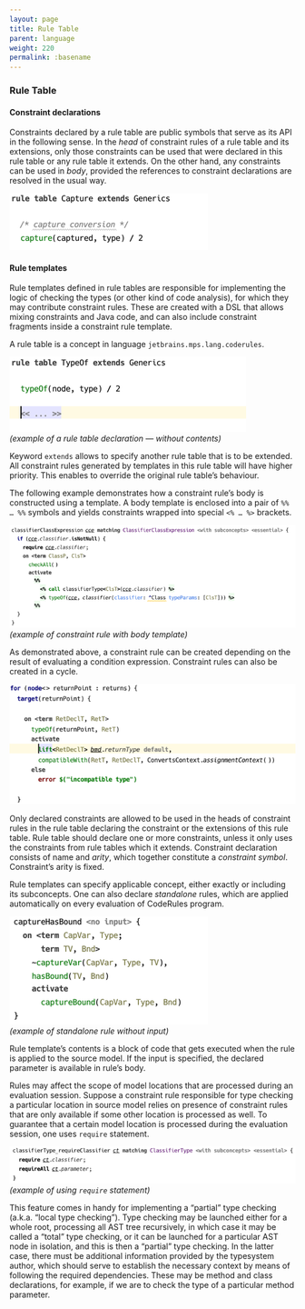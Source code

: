 ```yaml
---
layout: page
title: Rule Table
parent: language
weight: 220
permalink: :basename
---
```


### Rule Table

#### Constraint declarations

Constraints declared by a rule table are public symbols that serve as its API in the following sense. In the *head* of constraint rules of a rule table and its extensions, only those constraints can be used that were declared in this rule table or any rule table it extends. On the other hand, any constraints can be used in *body*, provided the references to constraint declarations are resolved in the usual way.

![](img/lang-constraints-350.png)

#### Rule templates

Rule templates defined in rule tables are responsible for implementing the logic of checking the types (or other kind of code analysis), for which they may contribute constraint rules. These are created with a DSL that allows mixing constraints and Java code, and can also include constraint fragments inside a constraint rule template.

A rule table is a concept in language `jetbrains.mps.lang.coderules`.

![](img/lang-ruletable-500.png)  
_(example of a rule table declaration — without contents)_

Keyword `extends` allows to specify another rule table that is to be extended. All constraint rules generated by templates in this rule table will have higher priority. This enables to override the original rule table’s behaviour.

The following example demonstrates how a constraint rule’s body is constructed using a template. A body template is enclosed into a pair of `%% … %%` symbols and yields constraints wrapped into special `<% … %>` brackets.

![](img/lang-template-800.png)  
_(example of constraint rule with body template)_

As demonstrated above, a constraint rule can be created depending on the result of evaluating a condition expression. Constraint rules can also be created in a cycle.

![](img/lang-forcycle-650.png)

Only declared constraints are allowed to be used in the heads of constraint rules in the rule table declaring the constraint or the extensions of this rule table. Rule table should declare one or more constraints, unless it only uses the constraints from rule tables which it extends. Constraint declaration consists of name and *arity*, which together constitute a *constraint symbol*. Constraint’s arity is fixed.

Rule templates can specify applicable concept, either exactly or including its subconcepts. One can also declare *standalone* rules, which are applied automatically on every evaluation of CodeRules program.

![](img/lang-standalone-350.png)  
_(example of standalone rule without input)_

Rule template’s contents is a block of code that gets executed when the rule is applied to the source model. If the input is specified, the declared parameter is available in rule’s body.

Rules may affect the scope of model locations that are processed during an evaluation session. Suppose a constraint rule responsible for type checking a particular location in source model relies on presence of constraint rules that are only available if some other location is processed as well. To guarantee that a certain model location is processed during the evaluation session, one uses `require` statement.

![](img/lang-require-750.png)  
_(example of using `require` statement)_

This feature comes in handy for implementing a “partial” type checking (a.k.a. “local type checking”). Type checking may be launched either for a whole root, processing all AST tree recursively, in which case it may be called a “total” type checking, or it can be launched for a particular AST node in isolation, and this is then a “partial” type checking. In the latter case, there must be additional information provided by the typesystem author, which should serve to establish the necessary context by means of following the required dependencies. These may be method and class declarations, for example, if we are to check the type of a particular method parameter. 
